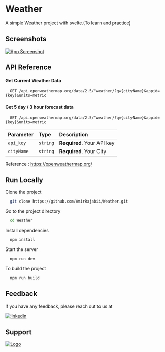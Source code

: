 
# Weather

A simple Weather project with svelte.(To learn and practice)

## Screenshots

[![App Screenshot](https://www.linkpicture.com/q/Screenshot_weather.png)](https://www.linkpicture.com/view.php?img=LPic63d64ed4a6e94291936161)

## API Reference

#### Get Current Weather Data

```https
  GET /api.openweathermap.org/data/2.5/"weather/?q={cityName}&appid={key}&units=metric
```


#### Get 5 day / 3 hour forecast data

```https
  GET /api.openweathermap.org/data/2.5/"weather/?q={cityName}&appid={key}&units=metric
```

| Parameter | Type     | Description                       |
| :-------- | :------- | :-------------------------------- |
| `api_key` | `string` | **Required**. Your API key |
| `cityName` | `string` | **Required**. Your City |

Reference :  https://openweathermap.org/ 
## Run Locally

Clone the project

```bash
  git clone https://github.com/AmirRajabii/Weather.git
```

Go to the project directory

```bash
  cd Weather
```

Install dependencies

```bash
  npm install
```

Start the server

```bash
  npm run dev
```

To build the project 
```bash
  npm run build
```
## Feedback

If you have any feedback, please reach out to us at 

[![linkedin](https://img.shields.io/badge/linkedin-0A66C2?style=for-the-badge&logo=linkedin&logoColor=white)](https://www.linkedin.com/in/amir-rajabii)
## Support



[![Logo](https://coffeebede.ir/DashboardTemplateV2/app-assets/images/banner/default-yellow.svg)](https://www.coffeebede.com/amirrajabi)
